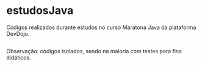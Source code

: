 # estudosJava
Códigos realizados durante estudos no curso Maratona Java da plataforma DevDojo.
##
Observação: códigos isolados, sendo na maioria com testes para fins didáticos. 
